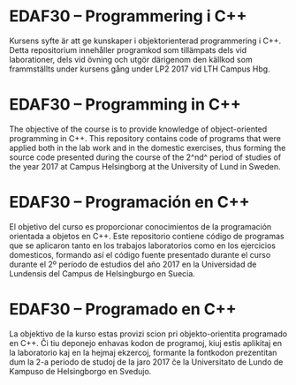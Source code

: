 # EDAF30 – Programmering i C++
Kursens syfte är att ge kunskaper i objektorienterad programmering i C++. Detta repositorium innehåller programkod som tillämpats dels vid laborationer, dels vid övning och utgör därigenom den källkod som frammställts under kursens gång under LP2 2017 vid LTH Campus Hbg.

# EDAF30 – Programming in C++
The objective of the course is to provide knowledge of object-oriented programming in C++. This repository contains code of programs that were applied both in the lab work and in the domestic exercises, thus forming the source code presented during the course of the 2^nd^ period of studies of the year 2017 at Campus Helsingborg at the University of Lund in Sweden.

# EDAF30 – Programación en C++
El objetivo del curso es proporcionar conocimientos de la programación orientada a objetos en C++. Este repositorio contiene código de programas que se aplicaron tanto en los trabajos laboratorios como en los ejercicios domesticos, formando así el código fuente presentado durante el curso durante el 2º período de estudios del año 2017 en la Universidad de Lundensis del Campus de Helsingburgo en Suecia.

# EDAF30 – Programado en C++
La objektivo de la kurso estas provizi scion pri objekto-orientita programado en C++. Ĉi tiu deponejo enhavas kodon de programoj, kiuj estis aplikitaj en la laboratorio kaj en la hejmaj ekzercoj, formante la fontkodon prezentitan dum la 2-a periodo de studoj de la jaro 2017 ĉe la Universitato de Lundo de Kampuso de Helsingborgo en Svedujo.
